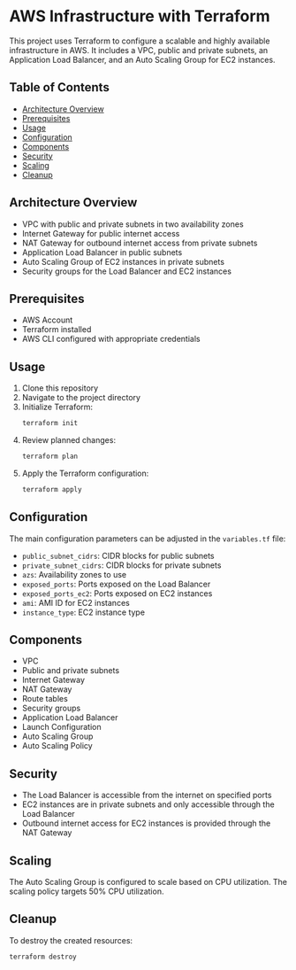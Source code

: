 # AWS Infrastructure with Terraform
This project uses Terraform to configure a scalable and highly available infrastructure in AWS. It includes a VPC, public and private subnets, an Application Load Balancer, and an Auto Scaling Group for EC2 instances.

## Table of Contents
* [Architecture Overview](#item1)
* [Prerequisites](#item2)
* [Usage](#item3)
* [Configuration](#item4)
* [Components](#item5)
* [Security](#item6)
* [Scaling](#item7)
* [Cleanup](#item8)

<a name="item1"></a>
## Architecture Overview
- VPC with public and private subnets in two availability zones
- Internet Gateway for public internet access
- NAT Gateway for outbound internet access from private subnets
- Application Load Balancer in public subnets
- Auto Scaling Group of EC2 instances in private subnets
- Security groups for the Load Balancer and EC2 instances

<a name="item2"></a>
## Prerequisites
- AWS Account
- Terraform installed
- AWS CLI configured with appropriate credentials

<a name="item3"></a>
## Usage
1. Clone this repository
2. Navigate to the project directory
3. Initialize Terraform:
    ```sh
    terraform init
    ```
4. Review planned changes:
    ```sh
    terraform plan
    ```
5. Apply the Terraform configuration:
    ```sh
    terraform apply
    ```

<a name="item4"></a>
## Configuration
The main configuration parameters can be adjusted in the `variables.tf` file:
- `public_subnet_cidrs`: CIDR blocks for public subnets
- `private_subnet_cidrs`: CIDR blocks for private subnets
- `azs`: Availability zones to use
- `exposed_ports`: Ports exposed on the Load Balancer
- `exposed_ports_ec2`: Ports exposed on EC2 instances
- `ami`: AMI ID for EC2 instances
- `instance_type`: EC2 instance type

<a name="item5"></a>
## Components
- VPC
- Public and private subnets
- Internet Gateway
- NAT Gateway
- Route tables
- Security groups
- Application Load Balancer
- Launch Configuration
- Auto Scaling Group
- Auto Scaling Policy

<a name="item6"></a>
## Security
- The Load Balancer is accessible from the internet on specified ports
- EC2 instances are in private subnets and only accessible through the Load Balancer
- Outbound internet access for EC2 instances is provided through the NAT Gateway

<a name="item7"></a>
## Scaling
The Auto Scaling Group is configured to scale based on CPU utilization. The scaling policy targets 50% CPU utilization.

<a name="item8"></a>
## Cleanup
To destroy the created resources:
```sh
terraform destroy
